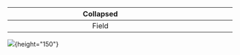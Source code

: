 Collapsed <div style="width:400px"></div>| Expanded <div style="width:400px"></div>
:----------------------------------------:|:----------------------------------------:
Field|Description
![](https://www.treehugger.com/thmb/UNonxlBWzG-o1r6Ud-ms38Gd9LY=/750x0/filters:no_upscale():max_bytes(150000):strip_icc():format(webp)/GettyImages-590367297-9a7ea91c035d4179be1bcbfd26a6b215.jpg){height="150"}

![]()

  


